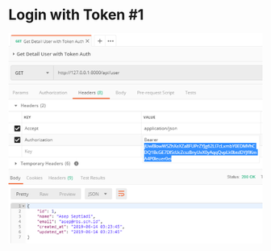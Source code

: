 # Login with Token #1

<img src="https://raw.githubusercontent.com/codedadu/RESTful-Laravel-API/master/pictures/Login%20with%20Auth%20Token.PNG"/>